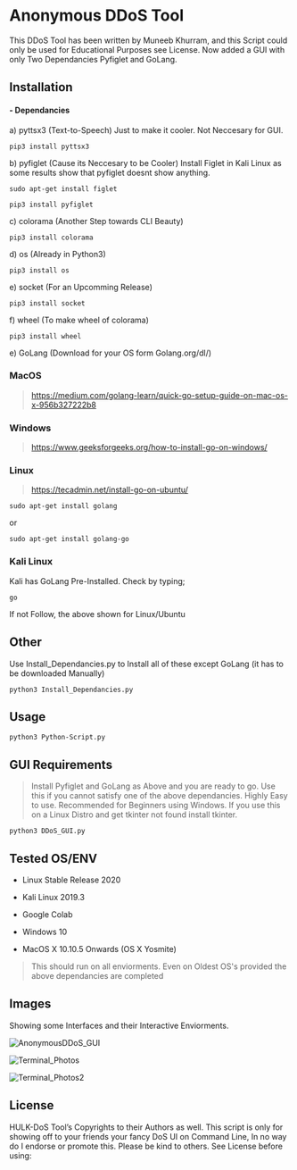 # Anonymous DDoS Tool

This DDoS Tool has been written by Muneeb Khurram, and this Script could only be used for Educational Purposes see License. Now added a GUI with only Two Dependancies Pyfiglet and GoLang.

## Installation

#### - Dependancies
a) pyttsx3 (Text-to-Speech) Just to make it cooler. Not Neccesary for GUI.
```
pip3 install pyttsx3
```
b) pyfiglet (Cause its Neccesary to be Cooler)
Install Figlet in Kali Linux as some results show that pyfiglet doesnt show anything.
```
sudo apt-get install figlet
```
```
pip3 install pyfiglet
```
c) colorama (Another Step towards CLI Beauty)
```
pip3 install colorama
````
d) os (Already in Python3)
```
pip3 install os
```
e) socket (For an Upcomming Release)
```
pip3 install socket
```
f) wheel (To make wheel of colorama) 
```
pip3 install wheel
```
e) GoLang (Download for your OS form Golang.org/dl/) 

### MacOS

> https://medium.com/golang-learn/quick-go-setup-guide-on-mac-os-x-956b327222b8

### Windows

> https://www.geeksforgeeks.org/how-to-install-go-on-windows/

### Linux

> https://tecadmin.net/install-go-on-ubuntu/
```
sudo apt-get install golang
```
or
```
sudo apt-get install golang-go
```

### Kali Linux

Kali has GoLang Pre-Installed.
Check by typing;

```
go 
```
If not Follow, the above shown for Linux/Ubuntu


## Other
Use Install_Dependancies.py to Install all of these except GoLang (it has to be downloaded Manually)
````
python3 Install_Dependancies.py
````
## Usage
````
python3 Python-Script.py
````
## GUI Requirements

> Install Pyfiglet and GoLang as Above and you are ready to go. Use this if you cannot satisfy one of the above dependancies. Highly Easy to use. Recommended for Beginners using Windows. If you use this on a Linux Distro and get tkinter not found install tkinter. 

```
python3 DDoS_GUI.py
```
## Tested OS/ENV

- Linux Stable Release 2020

- Kali Linux 2019.3

- Google Colab

- Windows 10

- MacOS X 10.10.5 Onwards (OS X Yosmite)

> This should run on all enviorments. Even on Oldest OS's provided the above dependancies are completed

## Images

Showing some Interfaces and their Interactive Enviorments.

![AnonymousDDoS_GUI](https://munublogs.files.wordpress.com/2020/05/screen-shot-2020-05-13-at-8.11.04-pm.png)

![Terminal_Photos](https://munublogs.files.wordpress.com/2020/05/screen-shot-2020-05-13-at-8.09.41-pm.png)

![Terminal_Photos2](https://munublogs.files.wordpress.com/2020/05/screen-shot-2020-05-13-at-8.10.30-pm.png)

## License
HULK-DoS Tool’s Copyrights to their Authors as well.
This script is only for showing off to your friends your fancy DoS UI on Command Line,
In no way do I endorse or promote this. Please be kind to others.
See License before using:
